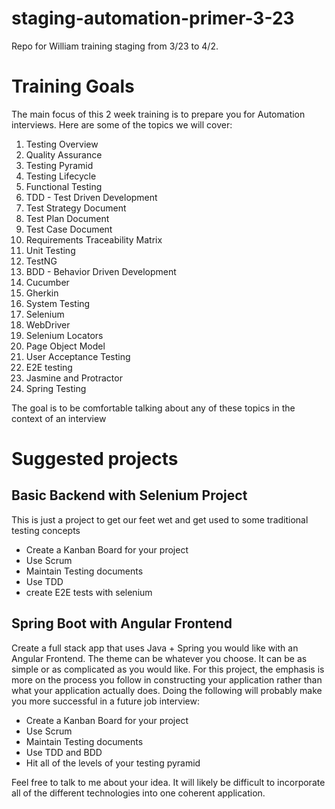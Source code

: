 # staging-automation-primer-3-23
Repo for William training staging from 3/23 to 4/2.

# Training Goals
The main focus of this 2 week training is to prepare you for Automation interviews. Here are some of the topics we will cover:

1. Testing Overview
1. Quality Assurance
1. Testing Pyramid
1. Testing Lifecycle
1. Functional Testing
1. TDD - Test Driven Development
1. Test Strategy Document
1. Test Plan Document
1. Test Case Document
1. Requirements Traceability Matrix
1. Unit Testing
1. TestNG
1. BDD - Behavior Driven Development
1. Cucumber
1. Gherkin
1. System Testing
1. Selenium
1. WebDriver
1. Selenium Locators
1. Page Object Model
1. User Acceptance Testing
1. E2E testing
1. Jasmine and Protractor
1. Spring Testing


The goal is to be comfortable talking about any of these topics in the context of an interview

# Suggested projects

## Basic Backend with Selenium Project
This is just a project to get our feet wet and get used to some traditional testing concepts
- Create a Kanban Board for your project
- Use Scrum
- Maintain Testing documents
- Use TDD
- create E2E tests with selenium

## Spring Boot with Angular Frontend
Create a full stack app that uses Java + Spring you would like with an Angular Frontend. The theme can be whatever you choose. It can be as simple or as complicated as you would like. For this project, the emphasis is more on the process you follow in constructing your application rather than what your application actually does. Doing the following will probably make you more successful in a future job interview:
- Create a Kanban Board for your project
- Use Scrum
- Maintain Testing documents
- Use TDD and BDD
- Hit all of the levels of your testing pyramid

Feel free to talk to me about your idea. It will likely be difficult to incorporate all of the different technologies into one coherent application.